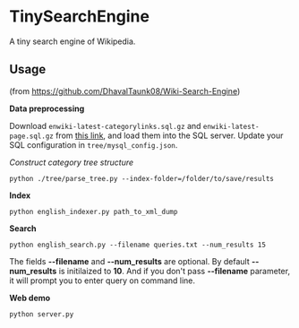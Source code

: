 # TinySearchEngine
A tiny search engine of Wikipedia.

## Usage
(from https://github.com/DhavalTaunk08/Wiki-Search-Engine)

**Data preprocessing**

Download `enwiki-latest-categorylinks.sql.gz` and `enwiki-latest-page.sql.gz` from [this link](https://dumps.wikimedia.org/enwiki/latest/), and load them into the SQL server. Update your SQL configuration in `tree/mysql_config.json`.

*Construct category tree structure*

~~~shell
python ./tree/parse_tree.py --index-folder=/folder/to/save/results
~~~

**Index**

```shell
python english_indexer.py path_to_xml_dump
```

**Search**
```shell
python english_search.py --filename queries.txt --num_results 15
```
The fields **--filename** and **--num_results** are optional. By default **--num_results** is initilaized to **10**. And if you don't pass **--filename** parameter, it will prompt you to enter query on command line.

**Web demo**

~~~shell
python server.py
~~~

